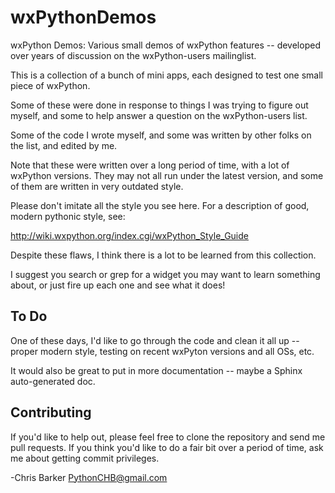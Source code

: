 wxPythonDemos
=============

wxPython Demos: Various small demos of wxPython features -- developed over years of discussion on the wxPython-users mailinglist.

This is a collection of a bunch of mini apps, each designed to test one
small piece of wxPython.

Some of these were done in response to things I was trying to figure out
myself, and some to help answer a question on the wxPython-users list. 

Some of the code I wrote myself, and some was written by other folks on
the list, and edited by me.

Note that these were written over a long period of time, with a lot of
wxPython versions. They may not all run under the latest version, and
some of them are written in very outdated style.

Please don't imitate all the style you see here. For a description of
good, modern pythonic style, see:

http://wiki.wxpython.org/index.cgi/wxPython_Style_Guide

Despite these flaws, I think there is a lot to be learned from this
collection.

I suggest you search or grep for a widget you may want to learn something about, or just fire up each one and see what it does!

To Do
----------

One of these days, I'd like to go through the code and clean it all up -- proper modern style, testing on recent wxPyton versions and all OSs, etc.

It would also be great to put in more documentation -- maybe a Sphinx auto-generated doc.

Contributing
--------------
If you'd like to help out, please feel free to clone the repository and send me pull requests. If you think you'd like to do a fair bit over a period of time, ask me about getting commit privileges.


-Chris Barker
  PythonCHB@gmail.com



